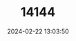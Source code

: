---
title: "14144"
category: "Myotis ater"
draft: false
date: 2024-02-22 13:03:50
languages:
  English: ["Small Black Myotis", "Peters's Myotis"]
---